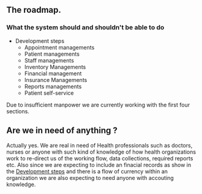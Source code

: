## The roadmap.

### What the system should and shouldn't be able to do

- Development steps
  - Appointment managements
  - Patient managements
  - Staff managements
  - Inventory Managements
  - Financial management
  - Insurance Managements
  - Reports managements
  - Patient self-service

Due to insufficient manpower we are currently working with the first four sections.

## Are we in need of anything ?

Actually yes. We are real in need of Health professionals such as doctors, nurses or anyone with such kind of knowledge of how health organizations work to re-direct us of the working flow, data collections, required reports etc. Also since we are expecting to include an finacial records as show in the [Development steps](what-the-system-should-and-shouldn't-be-able-to-do) and there is a flow of currency within an organization we are also expecting to need anyone with accouting knowledge.
